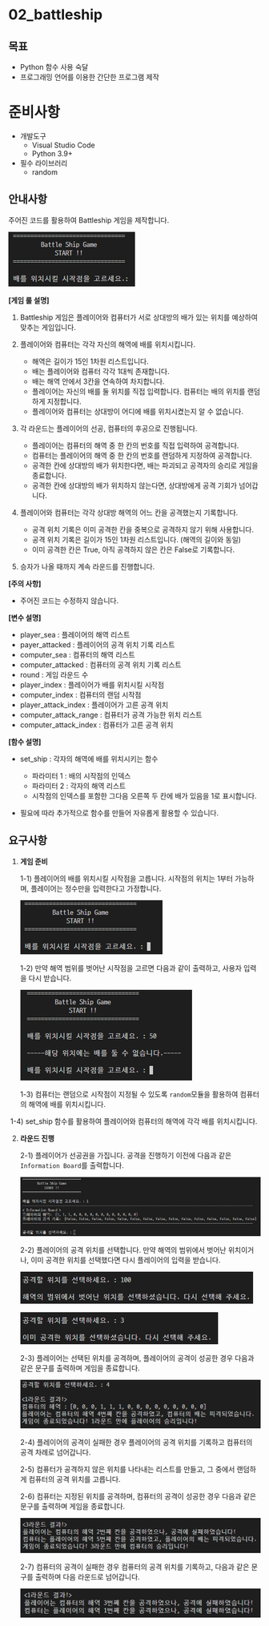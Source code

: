 # 02_battleship



## 목표

* Python 함수 사용 숙달
* 프로그래밍 언어를 이용한 간단한 프로그램 제작



# 준비사항

- 개발도구
  - Visual Studio Code
  - Python 3.9+
- 필수 라이브러리
  - random




## 안내사항

주어진 코드를 활용하여 Battleship 게임을 제작합니다.

![image-20220719013503657](01_battleship.assets/image-20220719013503657.png)



**[게임 룰 설명]**

1. Battleship 게임은 플레이어와 컴퓨터가 서로 상대방의 배가 있는 위치를 예상하여 맞추는 게임입니다.

2. 플레이어와 컴퓨터는 각각 자신의 해역에 배를 위치시킵니다.
   * 해역은 길이가 15인 1차원 리스트입니다.
   * 배는 플레이어와 컴퓨터 각각 1대씩 존재합니다.
   * 배는 해역 안에서 3칸을 연속하여 차지합니다.
   * 플레이어는 자신의 배를 둘 위치를 직접 입력합니다. 컴퓨터는 배의 위치를 랜덤하게 지정합니다.
   * 플레이어와 컴퓨터는 상대방이 어디에 배를 위치시켰는지 알 수 없습니다.

3. 각 라운드는 플레이어의 선공, 컴퓨터의 후공으로 진행됩니다.
   * 플레이어는 컴퓨터의 해역 중 한 칸의 번호를 직접 입력하여 공격합니다.
   * 컴퓨터는 플레이어의 해역 중 한 칸의 번호를 랜덤하게 지정하여 공격합니다.
   * 공격한 칸에 상대방의 배가 위치한다면, 배는 파괴되고 공격자의 승리로 게임을 종료합니다.
   * 공격한 칸에 상대방의 배가 위치하지 않는다면, 상대방에게 공격 기회가 넘어갑니다.

4. 플레이어와 컴퓨터는 각각 상대방 해역의 어느 칸을 공격했는지 기록합니다.
   * 공격 위치 기록은 이미 공격한 칸을 중복으로 공격하지 않기 위해 사용합니다.
   * 공격 위치 기록은 길이가 15인 1차원 리스트입니다. (해역의 길이와 동일)
   * 이미 공격한 칸은 True, 아직 공격하지 않은 칸은 False로 기록합니다. 

5. 승자가 나올 때까지 계속 라운드를 진행합니다.



**[주의 사항]**

* 주어진 코드는 수정하지 않습니다.



**[변수 설명]**

* player_sea : 플레이어의 해역 리스트
* payer_attacked : 플레이어의 공격 위치 기록 리스트
* computer_sea : 컴퓨터의 해역 리스트
* computer_attacked : 컴퓨터의 공격 위치 기록 리스트
* round : 게임 라운드 수
* player_index : 플레이어가 배를 위치시킬 시작점
* computer_index : 컴퓨터의 랜덤 시작점
* player_attack_index : 플레이어가 고른 공격 위치
* computer_attack_range : 컴퓨터가 공격 가능한 위치 리스트
* computer_attack_index : 컴퓨터가 고른 공격 위치



**[함수 설명]**

* set_ship : 각자의 해역에 배를 위치시키는 함수
  * 파라미터 1 : 배의 시작점의 인덱스
  * 파라미터 2 : 각자의 해역 리스트
  * 시작점의 인덱스를 포함한 그다음 오른쪽 두 칸에 배가 있음을 1로 표시합니다.

* 필요에 따라 추가적으로 함수를 만들어 자유롭게 활용할 수 있습니다.



## 요구사항

1. **게임 준비**

   1-1) 플레이어의 배를 위치시킬 시작점을 고릅니다. 시작점의 위치는 1부터 가능하며, 플레이어는 정수만을 입력한다고 가정합니다.
   
   ![image-20220724235517901](01_battleship.assets/image-20220724235517901.png)
   
   
   
   1-2) 만약 해역 범위를 벗어난 시작점을 고르면 다음과 같이 출력하고, 사용자 입력을 다시 받습니다. 
   
   ![image-20220724235450808](01_battleship.assets/image-20220724235450808.png)

	
	
	1-3) 컴퓨터는 랜덤으로 시작점이 지정될 수 있도록 `random`모듈을 활용하여 컴퓨터의 해역에 배를 위치시킵니다.
	
	

​		1-4) set_ship 함수를 활용하여 플레이어와 컴퓨터의 해역에 각각 배를 위치시킵니다.



2. **라운드 진행**

   2-1) 플레이어가 선공권을 가집니다. 공격을 진행하기 이전에 다음과 같은 `Information Board`를 출력합니다.

   ![image-20220724234846737](01_battleship.assets/image-20220724234846737.png)

   

   2-2) 플레이어의 공격 위치를 선택합니다. 만약 해역의 범위에서 벗어난 위치이거나, 이미 공격한 위치를 선택했다면 다시 플레이어의 입력을 받습니다.

	![image-20220724235148260](01_battleship.assets/image-20220724235148260.png)

	![image-20220724234954374](01_battleship.assets/image-20220724234954374.png)
	
	
	
	2-3) 플레이어는 선택된 위치를 공격하며, 플레이어의 공격이 성공한 경우 다음과 같은 문구를 출력하며 게임을 종료합니다.
	
	![image-20220724234906377](01_battleship.assets/image-20220724234906377.png)
	
	
	
	2-4) 플레이어의 공격이 실패한 경우 플레이어의 공격 위치를 기록하고 컴퓨터의 공격 차례로 넘어갑니다.
	
	
	
	2-5) 컴퓨터가 공격하지 않은 위치를 나타내는 리스트를 만들고, 그 중에서 랜덤하게 컴퓨터의 공격 위치를 고릅니다.
	
	
	
	2-6) 컴퓨터는 지정된 위치를 공격하며, 컴퓨터의 공격이 성공한 경우 다음과 같은 문구를 출력하며 게임을 종료합니다.
	
	![image-20220724235329898](01_battleship.assets/image-20220724235329898.png)
	
	
	
	2-7) 컴퓨터의 공격이 실패한 경우 컴퓨터의 공격 위치를 기록하고, 다음과 같은 문구를 출력하며 다음 라운드로 넘어갑니다.
	
	![image-20220724235254349](01_battleship.assets/image-20220724235254349.png)
